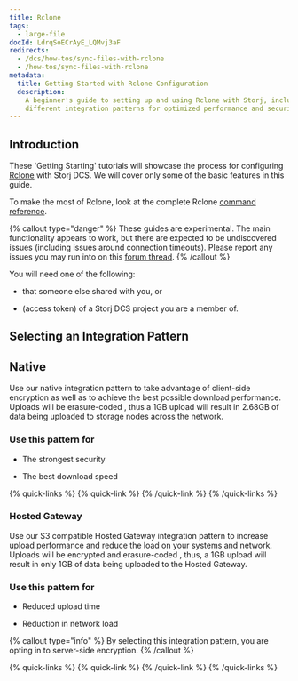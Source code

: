 ```yaml
---
title: Rclone
tags:
  - large-file
docId: LdrqSoECrAyE_LQMvj3aF
redirects:
  - /dcs/how-tos/sync-files-with-rclone
  - /how-tos/sync-files-with-rclone
metadata:
  title: Getting Started with Rclone Configuration
  description:
    A beginner's guide to setting up and using Rclone with Storj, including
    different integration patterns for optimized performance and security.
---
```


## Introduction

These 'Getting Starting' tutorials will showcase the process for configuring [Rclone](https://rclone.org) with Storj DCS. We will cover only some of the basic features in this guide.

To make the most of Rclone, look at the complete Rclone [command reference](https://rclone.org/commands/).

{% callout type="danger"  %}
These guides are experimental. The main functionality appears to work, but there are expected to be undiscovered issues (including issues around connection timeouts). Please report any issues you may run into on this [forum thread](https://forum.storj.io/t/two-more-tech-previews-rclone-and-restic/6072).
{% /callout %}

You will need one of the following:

- [](docId:Ch4vLynsEqyT2-3qDEBiy) that someone else shared with you, or

- [](docId:OXSINcFRuVMBacPvswwNU) (access token) of a Storj DCS project you are a member of.

## Selecting an Integration Pattern

## Native

Use our native integration pattern to take advantage of client-side encryption as well as to achieve the best possible download performance. Uploads will be erasure-coded [](docId:Pksf8d0TCLY2tBgXeT18d), thus a 1GB upload will result in 2.68GB of data being uploaded to storage nodes across the network.

### Use this pattern for

- The strongest security

- The best download speed

{% quick-links %}
{% quick-link %}
[](docId:Mk51zylAE6xmqP7jUYAuX)
{% /quick-link %}
{% /quick-links %}

### Hosted Gateway

Use our S3 compatible Hosted Gateway integration pattern to increase upload performance and reduce the load on your systems and network. Uploads will be encrypted and erasure-coded [](docId:hf2uumViqYvS1oq8TYbeW), thus, a 1GB upload will result in only 1GB of data being uploaded to the Hosted Gateway.

### Use this pattern for

- Reduced upload time

- Reduction in network load

{% callout type="info"  %}
By selecting this integration pattern, you are opting in to server-side encryption.
{% /callout %}

{% quick-links %}
{% quick-link %}
[](docId:WayQo-4CZXkITaHiGeQF_)
{% /quick-link %}
{% /quick-links %}
